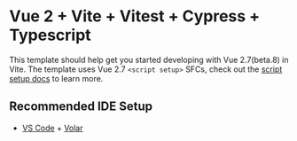 # Vue 2 + Vite + Vitest + Cypress + Typescript

This template should help get you started developing with Vue 2.7(beta.8) in Vite. The template uses Vue 2.7 `<script setup>` SFCs, check out the [script setup docs](https://v3.vuejs.org/api/sfc-script-setup.html#sfc-script-setup) to learn more.

## Recommended IDE Setup

- [VS Code](https://code.visualstudio.com/) + [Volar](https://marketplace.visualstudio.com/items?itemName=Vue.volar)
